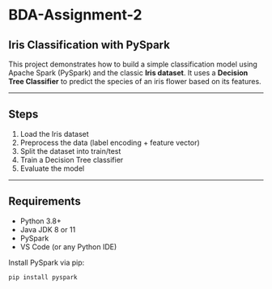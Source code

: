 # BDA-Assignment-2

## Iris Classification with PySpark

This project demonstrates how to build a simple classification model using Apache Spark (PySpark) and the classic **Iris dataset**. It uses a **Decision Tree Classifier** to predict the species of an iris flower based on its features.

---

## Steps

1. Load the Iris dataset
2. Preprocess the data (label encoding + feature vector)
3. Split the dataset into train/test
4. Train a Decision Tree classifier
5. Evaluate the model

---

## Requirements

- Python 3.8+
- Java JDK 8 or 11
- PySpark
- VS Code (or any Python IDE)

Install PySpark via pip:

```bash
pip install pyspark
